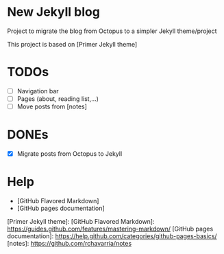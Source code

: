 # New Jekyll blog

Project to migrate the blog from Octopus to a simpler Jekyll theme/project

This project is based on [Primer Jekyll theme]

# TODOs

- [ ] Navigation bar
- [ ] Pages (about, reading list,...)
- [ ] Move posts from [notes]

# DONEs

- [x] Migrate posts from Octopus to Jekyll 

# Help

- [GitHub Flavored Markdown]
- [GitHub pages documentation] 

[Primer Jekyll theme]: 
[GitHub Flavored Markdown]: https://guides.github.com/features/mastering-markdown/
[GitHub pages documentation]: https://help.github.com/categories/github-pages-basics/ 
[notes]: https://github.com/rchavarria/notes
